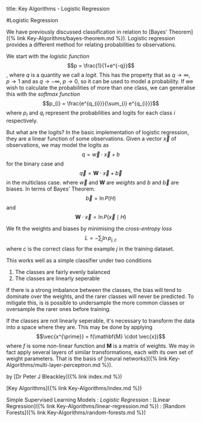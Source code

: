 title: Key Algorithms - Logistic Regression

#Logistic Regression

We have previously discussed classification in relation to [Bayes' Theorem]({% link Key-Algorithms/bayes-theorem.md %}). Logistic regression provides a different method for relating probabilities to observations.

We start with the *logistic function*
$$p = \frac{1}{1+e^{-q}}$$, where $q$ is a quantity we call a *logit*. This has the property that as $q \rightarrow \infty$, $p \rightarrow 1$ and as $q \rightarrow -\infty$, $p \rightarrow 0$, so it can be used to model a probability. If we wish to calculate the probabilities of more than one class, we can generalise this with the *softmax function*
$$p_{i} = \frac{e^{q_{i}}}{\sum_{i} e^{q_{i}}}$$ where $p_{i}$ and  $q_{i}$ represent the probabilities and logits for each class $i$ respectively.

But what are the logits? In the basic implementation of logistic regression, they are a linear function of some observations. Given a vector $\vec{x}$ of observations, we may model the logits as $$q = \vec{w} \cdot \vec{x} + b$$ for the binary case and $$\vec{q} = \mathbf{W} \cdot \vec{x} + \vec {b}$$ in the multiclass case. where $\vec{w}$ and $\mathbf{W}$ are *weights* and $b$ and $\vec{b}$ are biases. In terms of Bayes' Theorem.
$$\vec{b} = \ln P(H)$$ and $$\mathbf{W} \cdot \vec{x} = \ln P(\vec{x} \mid H)$$

We fit the weights and biases by minimising the *cross-entropy loss*
$$L = -\sum_{j} \ln p_{j,c}$$ where $c$ is the correct class for the example $j$ in the training dataset. 

This works well as a simple classifier under two conditions

1. The classes are fairly evenly balanced
2. The classes are linearly seperable

If there is a strong imbalance between the classes, the bias will tend to dominate over the weights, and the rarer classes will never be predicted. To mitigate this, is is possible to undersample the more common classes or oversample the rarer ones before training.

If the classes are not linearly seperable, it's necessary to transform the data into a space where they are. This may be done by applying $$\vec{x^{\prime}} = f(\mathbf{M} \cdot \vec{x})$$ where $f$ is some non-linear function and $\mathbf{M}$ is a matrix of weights. We may in fact apply several layers of similar transformations, each with its own set of weight parameters. That is the basis of [neural networks]({% link Key-Algorithms/multi-layer-perceptron.md %}).

by [Dr Peter J Bleackley]({% link index.md %})

[Key Algorithms]({% link Key-Algorithms/index.md %})

Simple Supervised Learning Models
: *Logistic Regression*
: [Linear Regression]({% link Key-Algorithms/linear-regression.md %})
: [Random Forests]({% link Key-Algorithms/random-forests.md %})
